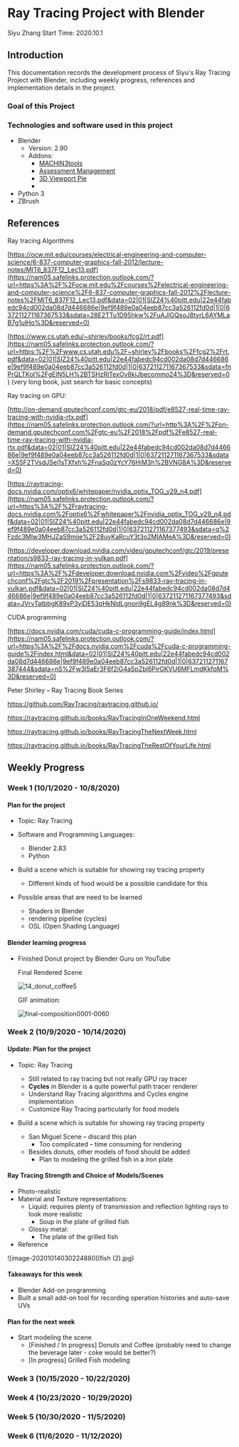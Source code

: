 # Ray Tracing Project with Blender

Siyu Zhang                         Start Time: 2020.10.1

## Introduction

This documentation records the development process of Siyu's Ray Tracing Project with Blender, including weekly progress, references and implementation details in the project.

### Goal of this Project

### Technologies and software used in this project

* Blender
  * Version: 2.90
  * Addons:
    * [MACHIN3tools](https://blendermarket.com/products/MACHIN3tools)
    * [Assessment Management](https://gumroad.com/l/asset_management)
    *  [3D Viewport Pie](https://docs.blender.org/manual/en/2.90/addons/interface/viewport_pies.html)
    * 
* Python 3
* ZBrush

## References

Ray tracing Algorithms

[https://ocw.mit.edu/courses/electrical-engineering-and-computer-science/6-837-computer-graphics-fall-2012/lecture-notes/MIT6_837F12_Lec13.pdf](https://nam05.safelinks.protection.outlook.com/?url=https%3A%2F%2Focw.mit.edu%2Fcourses%2Felectrical-engineering-and-computer-science%2F6-837-computer-graphics-fall-2012%2Flecture-notes%2FMIT6_837F12_Lec13.pdf&data=02|01|SIZ24%40pitt.edu|22e44fabedc94cd002da08d7d446686e|9ef9f489e0a04eeb87cc3a526112fd0d|1|0|637211271167367533&sdata=28E2TTu1D95hkw%2FuAJlGQsoJ8tyrL6AYMLaB7g1ulHo%3D&reserved=0) 

[https://www.cs.utah.edu/~shirley/books/fcg2/rt.pdf](https://nam05.safelinks.protection.outlook.com/?url=https:%2F%2Fwww.cs.utah.edu%2F~shirley%2Fbooks%2Ffcg2%2Frt.pdf&data=02|01|SIZ24%40pitt.edu|22e44fabedc94cd002da08d7d446686e|9ef9f489e0a04eeb87cc3a526112fd0d|1|0|637211271167367533&sdata=fnPrQLTKoI%2FgElN5LH%2BTSHzRlTexOy8kiJbecommo24%3D&reserved=0) (very long book, just search for basic concepts) 

 

Ray tracing on GPU: 

 

[http://on-demand.gputechconf.com/gtc-eu/2018/pdf/e8527-real-time-ray-tracing-with-nvidia-rtx.pdf](https://nam05.safelinks.protection.outlook.com/?url=http%3A%2F%2Fon-demand.gputechconf.com%2Fgtc-eu%2F2018%2Fpdf%2Fe8527-real-time-ray-tracing-with-nvidia-rtx.pdf&data=02|01|SIZ24%40pitt.edu|22e44fabedc94cd002da08d7d446686e|9ef9f489e0a04eeb87cc3a526112fd0d|1|0|637211271167367533&sdata=XS5F2TVsdJSei1sTXfxh%2FnaSq0zYcY76HiM3h%2BVNG8A%3D&reserved=0) 

[https://raytracing-docs.nvidia.com/optix6/whitepaper/nvidia_optix_TOG_v29_n4.pdf](https://nam05.safelinks.protection.outlook.com/?url=https%3A%2F%2Fraytracing-docs.nvidia.com%2Foptix6%2Fwhitepaper%2Fnvidia_optix_TOG_v29_n4.pdf&data=02|01|SIZ24%40pitt.edu|22e44fabedc94cd002da08d7d446686e|9ef9f489e0a04eeb87cc3a526112fd0d|1|0|637211271167377493&sdata=q%2Fzdc3Mlw3MHJZaS9mjje%2F28uyKaRcuY3t3o2MIAMeA%3D&reserved=0) 

[https://developer.download.nvidia.com/video/gputechconf/gtc/2019/presentation/s9833-ray-tracing-in-vulkan.pdf](https://nam05.safelinks.protection.outlook.com/?url=https%3A%2F%2Fdeveloper.download.nvidia.com%2Fvideo%2Fgputechconf%2Fgtc%2F2019%2Fpresentation%2Fs9833-ray-tracing-in-vulkan.pdf&data=02|01|SIZ24%40pitt.edu|22e44fabedc94cd002da08d7d446686e|9ef9f489e0a04eeb87cc3a526112fd0d|1|0|637211271167377493&sdata=JVrvTatbbgK89xP3yiDE53qHkNldLgnon9gEL4g89nk%3D&reserved=0) 

 

CUDA programming 

[https://docs.nvidia.com/cuda/cuda-c-programming-guide/index.html](https://nam05.safelinks.protection.outlook.com/?url=https%3A%2F%2Fdocs.nvidia.com%2Fcuda%2Fcuda-c-programming-guide%2Findex.html&data=02|01|SIZ24%40pitt.edu|22e44fabedc94cd002da08d7d446686e|9ef9f489e0a04eeb87cc3a526112fd0d|1|0|637211271167387444&sdata=nS%2Fw3l5aEr3F6f2iG4aSpZbl6PirGKVU6MFLmdKkfpM%3D&reserved=0) 

 

Peter Shirley – Ray Tracing Book Series 

https://github.com/RayTracing/raytracing.github.io/ 

https://raytracing.github.io/books/RayTracingInOneWeekend.html 

https://raytracing.github.io/books/RayTracingTheNextWeek.html 

https://raytracing.github.io/books/RayTracingTheRestOfYourLife.html 

## Weekly Progress

### Week 1 (10/1/2020 - 10/8/2020)

#### Plan for the project

* Topic: Ray Tracing 
* Software and Programming Languages:
  * Blender 2.83
  * Python

* Build a scene which is suitable for showing ray tracing property
  * Different kinds of food would be a possible candidate for this
* Possible areas that are need to be learned 
  * Shaders in Blender 
  * rendering pipeline (cycles)
  * OSL (Open Shading Language)

#### Blender learning progress

* Finished Donut project by Blender Guru on YouTube

  Final Rendered Scene

  ![14_donut_coffee5](14_donut_coffee5.png)

  GIF animation:
  
  ![final-composition0001-0060](final-composition0001-0060.gif)

### Week 2 (10/9/2020 - 10/14/2020)

#### Update: Plan for the project

* Topic: Ray Tracing 
  * Still related to ray tracing but not really GPU ray tracer
  * **Cycles** in Blender is a quite powerful path tracer renderer
  * Understand Ray Tracing algorithms and Cycles engine implementation
  * Customize Ray Tracing particularly for food models

* Build a scene which is suitable for showing ray tracing property
  * San Miguel Scene – discard this plan
    * Too complicated – time consuming for rendering 
  * Besides donuts, other models of food should be added
    * Plan to modeling the grilled fish in a iron plate

#### Ray Tracing Strength and Choice of Models/Scenes

* Photo-realistic
* Material and Texture representations:
  * Liquid: requires plenty of transmission and reflection lighting rays to look more realistic
    * Soup in the plate of grilled fish
  * Glossy metal:
    * The plate of the grilled fish
* Reference

![image-20201014030224880](fish (2).jpg)

#### Takeaways for this week

* Blender Add-on programming
* Built a small add-on tool for recording operation histories and auto-save UVs

#### Plan for the next week

* Start modeling the scene
  * [Finished / In progress] Donuts and Coffee (probably need to change the beverage later - coke would be better?)
  * [In progress] Grilled Fish modeling

### Week 3 (10/15/2020 - 10/22/2020)

### Week 4 (10/23/2020 - 10/29/2020)

### Week 5 (10/30/2020 - 11/5/2020)

### Week 6 (11/6/2020 - 11/12/2020)


